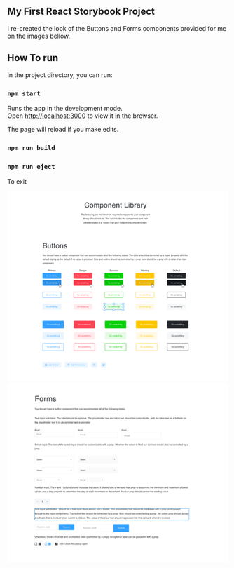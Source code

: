 ## My First React Storybook Project

I re-created the look of the Buttons and Forms components provided for me on the images bellow. 

## How To run

In the project directory, you can run:

### `npm start`

Runs the app in the development mode.<br />
Open [http://localhost:3000](http://localhost:3000) to view it in the browser.

The page will reload if you make edits.

### `npm run build`



### `npm run eject`

To exit 

![lybrary2](top.png)
![lybrary1](button.png)
